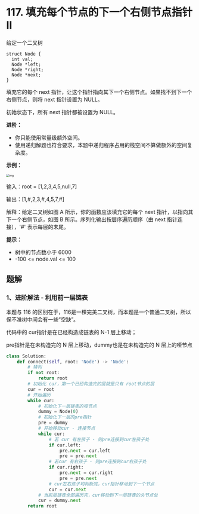 # 117. 填充每个节点的下一个右侧节点指针 II

给定一个二叉树

```
struct Node {
  int val;
  Node *left;
  Node *right;
  Node *next;
}
```

填充它的每个 next 指针，让这个指针指向其下一个右侧节点。如果找不到下一个右侧节点，则将 next 指针设置为 NULL。

初始状态下，所有 next 指针都被设置为 NULL。

 

**进阶：**

- 你只能使用常量级额外空间。
- 使用递归解题也符合要求，本题中递归程序占用的栈空间不算做额外的空间复杂度。



**示例：**

<img src="https://assets.leetcode-cn.com/aliyun-lc-upload/uploads/2019/02/15/117_sample.png" alt="img" style="zoom:50%;" />

输入：root = [1,2,3,4,5,null,7]

输出：[1,#,2,3,#,4,5,7,#]

解释：给定二叉树如图 A 所示，你的函数应该填充它的每个 next 指针，以指向其下一个右侧节点，如图 B 所示。序列化输出按层序遍历顺序（由 next 指针连接），'#' 表示每层的末尾。

**提示：**

- 树中的节点数小于 6000
- -100 <= node.val <= 100

## 题解

### 1、进阶解法 - 利用前一层链表

本题与 116 的区别在于，116是一棵完美二叉树，而本题是一个普通二叉树，所以保不准树中间会有一些“空缺”。

代码中的 cur指针是在已经构造成链表的 N-1 层上移动；

pre指针是在未构造完的 N 层上移动，dummy也是在未构造完的 N 层上的哑节点

```python
class Solution:
    def connect(self, root: 'Node') -> 'Node':
        # 特判
        if not root:
            return root
        # 初始化 cur，第一个已经构造完的层就是只有 root节点的层
        cur = root
        # 开始遍历
        while cur:
            # 初始化下一层链表的哑节点
            dummy = Node(0)
            # 初始化下一层的pre指针
            pre = dummy
            # 开始移动cur - 连接节点
            while cur:
                # 若 cur 有左孩子 - 则pre连接到cur左孩子处
                if cur.left:
                    pre.next = cur.left
                    pre = pre.next
                # 若cur 有右孩子 - 则pre连接到cur右孩子处
                if cur.right:
                    pre.next = cur.right
                    pre = pre.next
                # cur左右孩子均判断完，cur指针移动到下一个节点
                cur = cur.next
            # 当前层链表全部遍历完，cur移动到下一层链表的头节点处
            cur = dummy.next
        return root
```

